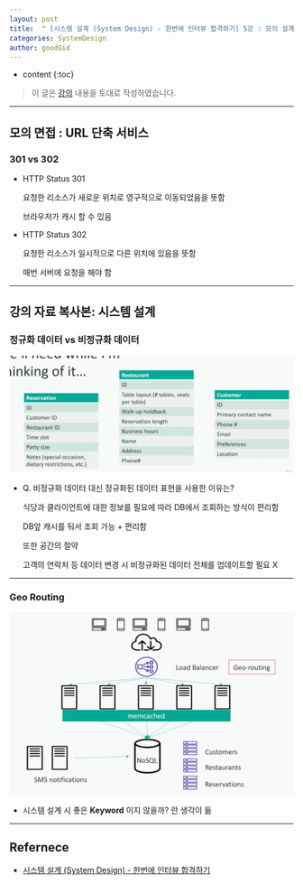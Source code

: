 ```yaml
---
layout: post
title:  " [시스템 설계 (System Design) - 한번에 인터뷰 합격하기] 5강 : 모의 설계 인터뷰 "
categories: SystemDesign
author: goodGid
---
```

* content
{:toc}

> 이 글은 [강의](https://www.udemy.com/course/best-system-design-interview) 내용을 토대로 작성하였습니다.

---

## 모의 면접 : URL 단축 서비스

### 301 vs 302

* HTTP Status 301

  요청한 리소스가 새로운 위치로 영구적으로 이동되었음을 뜻함
  
  브라우저가 캐시 할 수 있음

* HTTP Status 302
  
  요청한 리소스가 일시적으로 다른 위치에 있음을 뜻함
  
  매번 서버에 요청을 해야 함



---

## 강의 자료 복사본: 시스템 설계

### 정규화 데이터  vs 비정규화 데이터

![](/assets/img/sd/SD-Mock-Design-Interview_1.png)

* Q. 비정규화 데이터 대신 정규화된 데이터 표현을 사용한 이유는?

  식당과 클라이언트에 대한 정보를 필요에 따라 DB에서 조회하는 방식이 편리함
  
  DB앞 캐시를 둬서 조회 가능 + 편리함
  
  또한 공간의 절약
  
  고객의 연락처 등 데이터 변경 시 비정규화된 데이터 전체를 업데이트할 필요 X

---

### Geo Routing

![](/assets/img/sd/SD-Mock-Design-Interview_2.png)

* 시스템 설계 시 좋은 **Keyword** 이지 않을까? 란 생각이 듦

---

## Refernece

* [시스템 설계 (System Design) - 한번에 인터뷰 합격하기](https://www.udemy.com/course/best-system-design-interview)